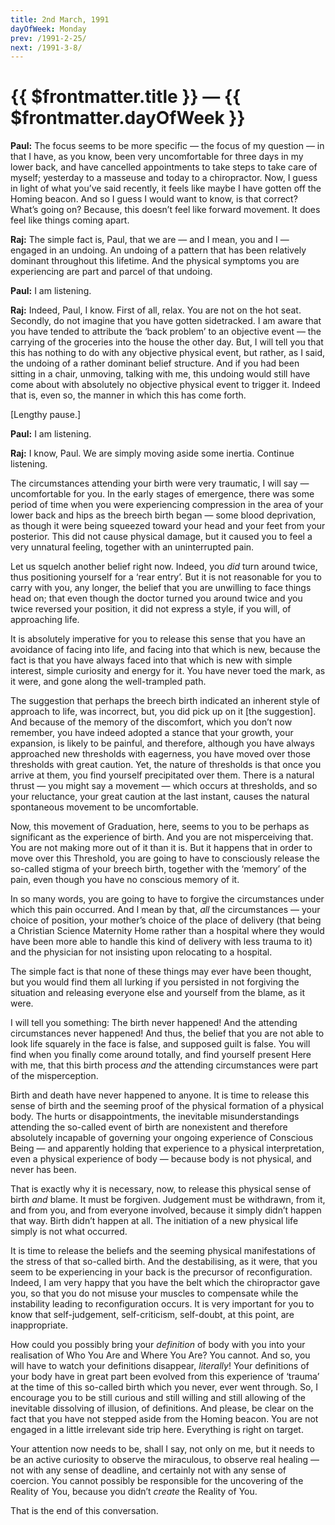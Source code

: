 ```yaml
---
title: 2nd March, 1991  
dayOfWeek: Monday
prev: /1991-2-25/
next: /1991-3-8/
---
```


# {{ $frontmatter.title }} — {{ $frontmatter.dayOfWeek }}

**Paul:** The focus seems to be more specific — the focus of my question — in that I have, as you know, been very uncomfortable for three days in my lower back, and have cancelled appointments to take steps to take care of myself; yesterday to a masseuse and today to a chiropractor. 
Now, I guess in light of what you’ve said recently, it feels like maybe I have gotten off the Homing beacon. 
And so I guess I would want to know, is that correct? 
What’s going on? 
Because, this doesn’t feel like forward movement. 
It does feel like things coming apart.

**Raj:** The simple fact is, Paul, that we are — and I mean, you and I — engaged in an undoing. 
An undoing of a pattern that has been relatively dominant throughout this lifetime. 
And the physical symptoms you are experiencing are part and parcel of that undoing.

**Paul:** I am listening.

**Raj:** Indeed, Paul, I know. 
First of all, relax. 
You are not on the hot seat. 
Secondly, do not imagine that you have gotten sidetracked. 
I am aware that you have tended to attribute the ‘back problem’ to an objective event — the carrying of the groceries into the house the other day. 
But, I will tell you that this has nothing to do with any objective physical event, but rather, as I said, the undoing of a rather dominant belief structure. 
And if you had been sitting in a chair, unmoving, talking with me, this undoing would still have come about with absolutely no objective physical event to trigger it. 
Indeed that is, even so, the manner in which this has come forth.

[Lengthy pause.]

**Paul:** I am listening.

**Raj:** I know, Paul. 
We are simply moving aside some inertia. 
Continue listening.

The circumstances attending your birth were very traumatic, I will say — uncomfortable for you. 
In the early stages of emergence, there was some period of time when you were experiencing compression in the area of your lower back and hips as the breech birth began — some blood deprivation, as though it were being squeezed toward your head and your feet from your posterior. 
This did not cause physical damage, but it caused you to feel a very unnatural feeling, together with an uninterrupted pain.

Let us squelch another belief right now. 
Indeed, you *did* turn around twice, thus positioning yourself for a ‘rear entry’. 
But it is not reasonable for you to carry with you, any longer, the belief that you are unwilling to face things head on; that even though the doctor turned you around twice and you twice reversed your position, it did not express a style, if you will, of approaching life. 

It is absolutely imperative for you to release this sense that you have an avoidance of facing into life, and facing into that which is new, because the fact is that you have always faced into that which is new with simple interest, simple curiosity and energy for it. 
You have never toed the mark, as it were, and gone along the well-trampled path.

The suggestion that perhaps the breech birth indicated an inherent style of approach to life, was incorrect, but, you did pick up on it [the suggestion]. 
And because of the memory of the discomfort, which you don’t now remember, you have indeed adopted a stance that your growth, your expansion, is likely to be painful, and therefore, although you have always approached new thresholds with eagerness, you have moved over those thresholds with great caution. 
Yet, the nature of thresholds is that once you arrive at them, you find yourself precipitated over them. 
There is a natural thrust — you might say a movement — which occurs at thresholds, and so your reluctance, your great caution at the last instant, causes the natural spontaneous movement to be uncomfortable.

Now, this movement of Graduation, here, seems to you to be perhaps as significant as the experience of birth. 
And you are not misperceiving that. 
You are not making more out of it than it is. 
But it happens that in order to move over this Threshold, you are going to have to consciously release the so-called stigma of your breech birth, together with the ‘memory’ of the pain, even though you have no conscious memory of it.

In so many words, you are going to have to forgive the circumstances under which this pain occurred. 
And I mean by that, *all* the circumstances — your choice of position, your mother’s choice of the place of delivery (that being a Christian Science Maternity Home rather than a hospital where they would have been more able to handle this kind of delivery with less trauma to it) and the physician for not insisting upon relocating to a hospital.

The simple fact is that none of these things may ever have been thought, but you would find them all lurking if you persisted in not forgiving the situation and releasing everyone else and yourself from the blame, as it were.

I will tell you something: The birth never happened! 
And the attending circumstances never happened! 
And thus, the belief that you are not able to look life squarely in the face is false, and supposed guilt is false. 
You will find when you finally come around totally, and find yourself present Here with me, that this birth process *and* the attending circumstances were part of the misperception.

Birth and death have never happened to anyone. 
It is time to release this sense of birth and the seeming proof of the physical formation of a physical body. 
The hurts or disappointments, the inevitable misunderstandings attending the so-called event of birth are nonexistent and therefore absolutely incapable of governing your ongoing experience of Conscious Being — and apparently holding that experience to a physical interpretation, even a physical experience of body — because body is not
physical, and never has been.

That is exactly why it is necessary, now, to release this physical sense of birth *and* blame. 
It must be forgiven. 
Judgement must be withdrawn, from it, and from you, and from everyone involved, because it simply didn’t happen that way. 
Birth didn’t happen at all. 
The initiation of a new physical life simply is not what occurred.

It is time to release the beliefs and the seeming physical manifestations of the stress of that so-called birth. 
And the destabilising, as it were, that you seem to be experiencing in your back is the precursor of reconfiguration. 
Indeed, I am very happy that you have the belt which the chiropractor gave you, so that you do not misuse your muscles to compensate while the instability leading to reconfiguration occurs. 
It is very important for you to know that self-judgement, self-criticism, self-doubt, at this point, are inappropriate.

How could you possibly bring your *definition* of body with you into your realisation of Who You Are and Where You Are? 
You cannot. 
And so, you will have to watch your definitions disappear, *literally*! 
Your definitions of your body have in great part been evolved from this experience of ‘trauma’ at the time of this so-called birth which you never, ever went through. 
So, I encourage you to be still curious and still willing and still allowing of the inevitable dissolving of illusion, of definitions. 
And please, be clear on the fact that you have not stepped aside from the Homing beacon. 
You are not engaged in a little irrelevant side trip here. 
Everything is right on target.

Your attention now needs to be, shall I say, not only on me, but it needs to be an active curiosity to observe the miraculous, to observe real healing — not with any sense of deadline, and certainly not with any sense of coercion. 
You cannot possibly be responsible for the uncovering of the Reality of You, because you didn’t *create* the Reality of You.

That is the end of this conversation.
